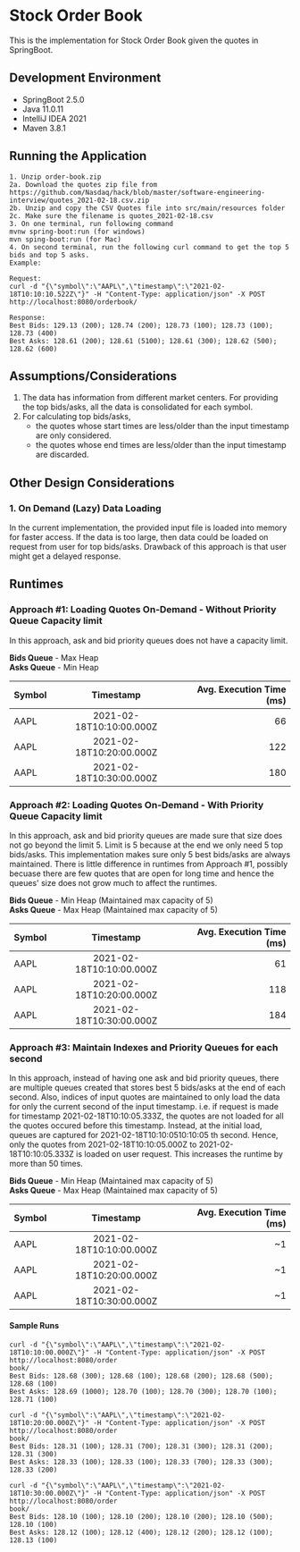 # Stock Order Book

This is the implementation for Stock Order Book given the quotes in SpringBoot.

## Development Environment

- SpringBoot 2.5.0
- Java 11.0.11
- IntelliJ IDEA 2021
- Maven 3.8.1

## Running the Application

```
1. Unzip order-book.zip
2a. Download the quotes zip file from https://github.com/Nasdaq/hack/blob/master/software-engineering-interview/quotes_2021-02-18.csv.zip
2b. Unzip and copy the CSV Quotes file into src/main/resources folder
2c. Make sure the filename is quotes_2021-02-18.csv
3. On one terminal, run following command
mvnw spring-boot:run (for windows)
mvn sping-boot:run (for Mac) 
4. On second terminal, run the following curl command to get the top 5 bids and top 5 asks.
Example:

Request:
curl -d "{\"symbol\":\"AAPL\",\"timestamp\":\"2021-02-18T10:10:10.522Z\"}" -H "Content-Type: application/json" -X POST http://localhost:8080/orderbook/

Response:
Best Bids: 129.13 (200); 128.74 (200); 128.73 (100); 128.73 (100); 128.73 (400)
Best Asks: 128.61 (200); 128.61 (5100); 128.61 (300); 128.62 (500); 128.62 (600)
```

## Assumptions/Considerations

1. The data has information from different market centers. For providing the top bids/asks, all the data is consolidated
   for each symbol.
2. For calculating top bids/asks,
    - the quotes whose start times are less/older than the input timestamp are only considered.
    - the quotes whose end times are less/older than the input timestamp are discarded.

## Other Design Considerations

### 1. On Demand (Lazy) Data Loading

In the current implementation, the provided input file is loaded into memory for faster access. If the data is too
large, then data could be loaded on request from user for top bids/asks. Drawback of this approach is that user might
get a delayed response.

## Runtimes

### Approach #1: Loading Quotes On-Demand - Without Priority Queue Capacity limit
In this approach, ask and bid priority queues does not have a capacity limit.

**Bids Queue** - Max Heap   
**Asks Queue** - Min Heap

| Symbol    | Timestamp                  | Avg. Execution Time (ms)  |
| --------- |:--------------------------:| -------------------------:|
| AAPL      | 2021-02-18T10:10:00.000Z   | 66                        |
| AAPL      | 2021-02-18T10:20:00.000Z   | 122                       |
| AAPL      | 2021-02-18T10:30:00.000Z   | 180                       |

### Approach #2: Loading Quotes On-Demand - With Priority Queue Capacity limit
In this approach, ask and bid priority queues are made sure that size does not
go beyond the limit 5. Limit is 5 because at the end we only need 5 top bids/asks.
This implementation makes sure only 5 best bids/asks are always maintained.
There is little difference in runtimes from Approach #1, possibly becuase there are
few quotes that are open for long time and hence the queues' size does not grow
much to affect the runtimes.

**Bids Queue** - Min Heap (Maintained max capacity of 5)  
**Asks Queue** - Max Heap (Maintained max capacity of 5)

| Symbol    | Timestamp                  | Avg. Execution Time (ms)  |
| --------- |:--------------------------:| -------------------------:|
| AAPL      | 2021-02-18T10:10:00.000Z   | 61                        |
| AAPL      | 2021-02-18T10:20:00.000Z   | 118                       |
| AAPL      | 2021-02-18T10:30:00.000Z   | 184                       |

### Approach #3: Maintain Indexes and Priority Queues for each second
In this approach, instead of having one ask and bid priority queues, 
there are multiple queues created that stores best 5 bids/asks at the end of each second.
Also, indices of input quotes are maintained to only load the data for only the current second
of the input timestamp. 
i.e. if request is made for timestamp 2021-02-18T10:10:05.333Z, the quotes are not loaded for all
the quotes occured before this timestamp. Instead, at the initial load, queues are captured for 
2021-02-18T10:10:0510:10:05 th second. Hence, only the quotes from 2021-02-18T10:10:05.000Z to 2021-02-18T10:10:05.333Z 
is loaded on user request. This increases the runtime by more than 50 times.

**Bids Queue** - Min Heap (Maintained max capacity of 5)  
**Asks Queue** - Max Heap (Maintained max capacity of 5)

| Symbol    | Timestamp                  | Avg. Execution Time (ms)  |
| --------- |:--------------------------:| -------------------------:|
| AAPL      | 2021-02-18T10:10:00.000Z   | ~1                        |
| AAPL      | 2021-02-18T10:20:00.000Z   | ~1                        |
| AAPL      | 2021-02-18T10:30:00.000Z   | ~1                        |

#### Sample Runs
```
curl -d "{\"symbol\":\"AAPL\",\"timestamp\":\"2021-02-18T10:10:00.000Z\"}" -H "Content-Type: application/json" -X POST http://localhost:8080/order
book/
Best Bids: 128.68 (300); 128.68 (100); 128.68 (200); 128.68 (500); 128.68 (100)
Best Asks: 128.69 (1000); 128.70 (100); 128.70 (300); 128.70 (100); 128.71 (100)

curl -d "{\"symbol\":\"AAPL\",\"timestamp\":\"2021-02-18T10:20:00.000Z\"}" -H "Content-Type: application/json" -X POST http://localhost:8080/order
book/
Best Bids: 128.31 (100); 128.31 (700); 128.31 (300); 128.31 (200); 128.31 (300)
Best Asks: 128.33 (100); 128.33 (100); 128.33 (700); 128.33 (300); 128.33 (200)

curl -d "{\"symbol\":\"AAPL\",\"timestamp\":\"2021-02-18T10:30:00.000Z\"}" -H "Content-Type: application/json" -X POST http://localhost:8080/order
book/
Best Bids: 128.10 (100); 128.10 (200); 128.10 (200); 128.10 (500); 128.10 (100)
Best Asks: 128.12 (100); 128.12 (400); 128.12 (200); 128.12 (100); 128.13 (100)
```
